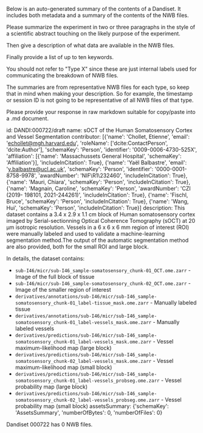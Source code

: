 
Below is an auto-generated summary of the contents of a Dandiset. It includes both metadata and a summary of the contents of the NWB files.

Please summarize the experiment in two or three paragraphs in the style of a scientific abstract touching on the likely purpose of the experiment.

Then give a description of what data are available in the NWB files.

Finally provide a list of up to ten keywords.

You should not refer to "Type X" since these are just internal labels used for communicating the breakdown of NWB files.

The summaries are from representative NWB files for each type, so keep that in mind when making your description. So for example, the timestamp or session ID is not going to be representative of all NWB files of that type.

Please provide your response in raw markdown suitable for copy/paste into a .md document.


id: DANDI:000722/draft
name: sOCT of the Human Somatosensory Cortex and Vessel Segmentation
contributor: [{'name': 'Chollet, Etienne', 'email': 'echollet@mgh.harvard.edu', 'roleName': ['dcite:ContactPerson', 'dcite:Author'], 'schemaKey': 'Person', 'identifier': '0009-0006-4730-525X', 'affiliation': [{'name': 'Massachussets General Hospital', 'schemaKey': 'Affiliation'}], 'includeInCitation': True}, {'name': 'Yaël Balbastre', 'email': 'y.balbastre@ucl.ac.uk', 'schemaKey': 'Person', 'identifier': '0000-0001-8758-9978', 'awardNumber': 'NIF\\R1\\232460', 'includeInCitation': True}, {'name': 'Mauri, Chiara', 'schemaKey': 'Person', 'includeInCitation': True}, {'name': 'Magnain, Caroline', 'schemaKey': 'Person', 'awardNumber': 'CZI (2019- 198101, 2021-244261)', 'includeInCitation': True}, {'name': 'Fischl, Bruce', 'schemaKey': 'Person', 'includeInCitation': True}, {'name': 'Wang, Hui', 'schemaKey': 'Person', 'includeInCitation': True}]
description: This dataset contains a 3.4 x 2.9 x 1.1 cm block of Human somatosensory cortex imaged by Serial-sectionning Optical Coherence Tomography (sOCT) at 20 µm isotropic resolution. Vessels in a 6 x 6 x 6 mm region of interest (ROI) were manually labeled and used to validate a machine-learning segmentation method.The output of the automatic segmentation method are also provided, both for the small ROI and large block.

In details, the dataset contains:

- `sub-I46/micr/sub-I46_sample-somatosensory_chunk-01_OCT.ome.zarr` - Image of the full block of tissue
- `sub-I46/micr/sub-I46_sample-somatosensory_chunk-02_OCT.ome.zarr` - Image of the smaller region of interest
- `derivatives/annotations/sub-I46/micr/sub-I46_sample-somatosensory_chunk-01_label-tissue_mask.ome.zarr` - Manually labeled tissue
- `derivatives/annotations/sub-I46/micr/sub-I46_sample-somatosensory_chunk-01_label-vessels_mask.ome.zarr` - Manually labeled vessels
- `derivatives/predictions/sub-I46/micr/sub-I46_sample-somatosensory_chunk-01_label-vessels_mask.ome.zarr` - Vessel maximum-likelihood map (large block)
- `derivatives/predictions/sub-I46/micr/sub-I46_sample-somatosensory_chunk-02_label-vessels_mask.ome.zarr` - Vessel maximum-likelihood map (small block)
- `derivatives/predictions/sub-I46/micr/sub-I46_sample-somatosensory_chunk-01_label-vessels_probseg.ome.zarr` - Vessel probability map (large block)
- `derivatives/predictions/sub-I46/micr/sub-I46_sample-somatosensory_chunk-02_label-vessels_probseg.ome.zarr` - Vessel probability map (small block)
assetsSummary: {'schemaKey': 'AssetsSummary', 'numberOfBytes': 0, 'numberOfFiles': 0}

Dandiset 000722 has 0 NWB files.
